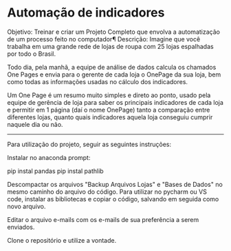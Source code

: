 # Automação de indicadores

Objetivo: Treinar e criar um Projeto Completo que envolva a automatização de um processo feito no computador¶
Descrição:
Imagine que você trabalha em uma grande rede de lojas de roupa com 25 lojas espalhadas por todo o Brasil.

Todo dia, pela manhã, a equipe de análise de dados calcula os chamados One Pages e envia para o gerente de cada loja o OnePage da sua loja, bem como todas as informações usadas no cálculo dos indicadores.

Um One Page é um resumo muito simples e direto ao ponto, usado pela equipe de gerência de loja para saber os principais indicadores de cada loja e permitir em 1 página (daí o nome OnePage) tanto a comparação entre diferentes lojas, quanto quais indicadores aquela loja conseguiu cumprir naquele dia ou não.

 -----

Para utilização do projeto, seguir as seguintes instruções:

Instalar no anaconda prompt:

pip instal pandas
pip instal pathlib

Descompactar os arquivos "Backup Arquivos Lojas" e "Bases de Dados" no mesmo caminho do arquivo  do código.
Para utilizar no pycharm ou VS code, instalar as bibliotecas e copiar o código, salvando em seguida como novo arquivo.

Editar o arquivo e-mails com os e-mails de sua preferência a serem enviados.

Clone o repositório e utilize a vontade.
